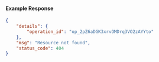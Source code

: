 <!-- Code generated for API Clients. DO NOT EDIT. -->

#### Example Response

```json
{
	"details": {
		"operation_id": "op_2pZ6aDGK3xrvOMDrq3VO2zAYYto"
	},
	"msg": "Resource not found",
	"status_code": 404
}
```
